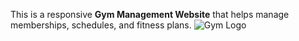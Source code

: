 This is a responsive **Gym Management Website** that helps manage memberships, schedules, and fitness plans.
![Gym Logo](images/IMG.png)
